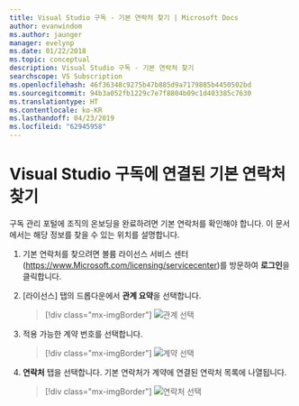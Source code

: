 ```yaml
---
title: Visual Studio 구독 - 기본 연락처 찾기 | Microsoft Docs
author: evanwindom
ms.author: jaunger
manager: evelynp
ms.date: 01/22/2018
ms.topic: conceptual
description: Visual Studio 구독 - 기본 연락처 찾기
searchscope: VS Subscription
ms.openlocfilehash: 46f36348c9275b47b885d9a7179885b4450502bd
ms.sourcegitcommit: 94b3a052fb1229c7e7f8804b09c1d403385c7630
ms.translationtype: HT
ms.contentlocale: ko-KR
ms.lasthandoff: 04/23/2019
ms.locfileid: "62945958"
---
```

# <a name="locating-the-primary-contact-associated-with-visual-studio-subscriptions"></a>Visual Studio 구독에 연결된 기본 연락처 찾기

구독 관리 포털에 조직의 온보딩을 완료하려면 기본 연락처를 확인해야 합니다.  이 문서에서는 해당 정보를 찾을 수 있는 위치를 설명합니다.

1. 기본 연락처를 찾으려면 볼륨 라이선스 서비스 센터(https://www.Microsoft.com/licensing/servicecenter)를 방문하여 **로그인**을 클릭합니다.

2. [라이선스] 탭의 드롭다운에서 **관계 요약**을 선택합니다.
    > [!div class="mx-imgBorder"]
    > ![관계 선택](_img/locate-primary-contact/vlsc-relationship.png)

3. 적용 가능한 계약 번호를 선택합니다.
    > [!div class="mx-imgBorder"]
    > ![계약 선택](_img/locate-primary-contact/vlsc-agreement.png)

4. **연락처** 탭을 선택합니다.  기본 연락처가 계약에 연결된 연락처 목록에 나열됩니다.
    > [!div class="mx-imgBorder"]
    > ![연락처 선택](_img/locate-primary-contact/vlsc-contacts.png)
